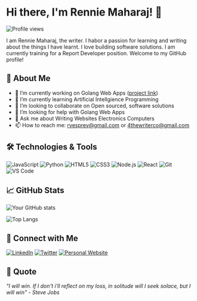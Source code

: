 # Hi there, I'm Rennie Maharaj! 👋

![Profile views](https://gpvc.arturio.dev/renniemaharaj)

I am Rennie Maharaj, the writer. I habor a passion for learning and writing about the things I have learnt. I love building software solutions. I am currently training for a Report Developer position. Welcome to my GitHub profile!

## 🚀 About Me

- 🔭 I’m currently working on Golang Web Apps ([project link](https://github.com/renniemaharaj/webapps))
- 🌱 I’m currently learning Artificial Intellgience Programming
- 👯 I’m looking to collaborate on Open sourced, software solutions
- 🤔 I’m looking for help with Golang Web Apps
- 💬 Ask me about Writing Websites Electronics Computers
- 📫 How to reach me: rvesprey@gmail.com or 4thewriterco@gmail.com

## 🛠️ Technologies & Tools

![JavaScript](https://img.shields.io/badge/-JavaScript-333333?style=flat&logo=javascript)
![Python](https://img.shields.io/badge/-Python-333333?style=flat&logo=python)
![HTML5](https://img.shields.io/badge/-HTML5-333333?style=flat&logo=html5)
![CSS3](https://img.shields.io/badge/-CSS3-333333?style=flat&logo=css3)
![Node.js](https://img.shields.io/badge/-Node.js-333333?style=flat&logo=node.js)
![React](https://img.shields.io/badge/-React-333333?style=flat&logo=react)
![Git](https://img.shields.io/badge/-Git-333333?style=flat&logo=git)
![VS Code](https://img.shields.io/badge/-VS%20Code-333333?style=flat&logo=visual-studio-code)

## 📈 GitHub Stats

![Your GitHub stats](https://github-readme-stats.vercel.app/api?username=renniemaharaj&show_icons=true&hide_border=true&theme=radical)

![Top Langs](https://github-readme-stats.vercel.app/api/top-langs/?username=renniemaharaj&layout=compact&theme=radical&hide_border=true)

## 🔗 Connect with Me

[![LinkedIn](https://img.shields.io/badge/-LinkedIn-333333?style=flat&logo=linkedin)](https://linkedin.com/in/renniemaharaj)
[![Twitter](https://img.shields.io/badge/-Twitter-333333?style=flat&logo=twitter)](https://twitter.com/irenniemaharaj)
[![Personal Website](https://img.shields.io/badge/-Website-333333?style=flat&logo=google-chrome)](https://thewriterco.com)

<!--## 💼 Featured Projects

### [Project 1](project link)
**Description:** A brief description of Project 1 and what it does.

**Technologies Used:** JavaScript, HTML, CSS

### [Project 2](project link)
**Description:** A brief description of Project 2 and what it does.

**Technologies Used:** Python, Flask, SQLAlchemy

### [Project 3](project link)
**Description:** A brief description of Project 3 and what it does.

**Technologies Used:** Node.js, Express, MongoDB

## 📜 Blog Posts

- [Post Title 1](blog link)
- [Post Title 2](blog link)
- [Post Title 3](blog link)

## 🏆 Achievements

- Achievement 1
- Achievement 2
- Achievement 3-->

<!--## 🎓 Education

- **[Your Degree]** in [Your Field] from [Your University] (Year)

## 📅 Recent Activity-->

<!--START_SECTION:activity
1. ❗️ Closed issue [#1](https://github.com/yourusername/reponame/issues/1) in [renniemaharaj/reponame](https://github.com/yourusername/reponame)
2. 🎉 Merged PR [#2](https://github.com/yourusername/reponame/pull/2) in [renniemaharaj/reponame](https://github.com/yourusername/reponame)
3. 💪 Opened PR [#3](https://github.com/yourusername/reponame/pull/3) in [renniemaharaj/reponame](https://github.com/yourusername/reponame)
<!--END_SECTION:activity-->

## 💬 Quote

*"I will win. If I don't i'll reflect on my loss, in solitude will I seek solace, but I will win" - Steve Jobs*

<!--
**yourusername/yourusername** is a ✨ _special_ ✨ repository because its `README.md` (this file) appears on your GitHub profile.
You can click the Preview link to take a look at your changes.
-->
